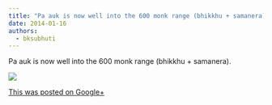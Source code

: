 ```yaml
---
title: "Pa auk is now well into the 600 monk range (bhikkhu + samanera)."
date: 2014-01-16
authors: 
  - bksubhuti
---
```


Pa auk is now well into the 600 monk range (bhikkhu + samanera).﻿

![](https://lh3.googleusercontent.com/-ozpvtIVdTdY/UtckQ3jQX6I/AAAAAAAAH7A/G9ky9OgsWDg/w506-h750/14%2B-%2B1)

[This was posted on Google+](https://plus.google.com/+BhikkhuSubhuti/posts/eQUmqGvEQFF)